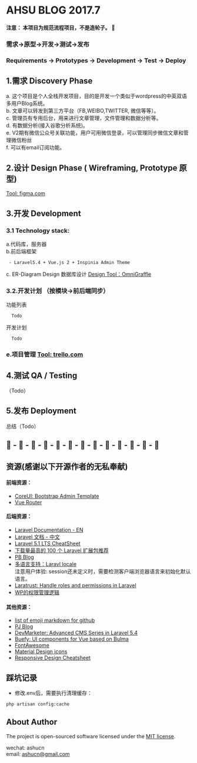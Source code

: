 # AHSU BLOG 2017.7
#### 注意： 本项目为规范流程项目，不是造轮子。 :high_brightness:     
### 需求->原型->开发->测试->发布  
### Requirements -> Prototypes -> Development -> Test -> Deploy   

## 1.需求 Discovery Phase  
a. 这个项目是个人全栈开发项目，目的是开发一个类似于wordpress的中英双语多用户Blog系统。    
b. 文章可以转发到第三方平台（FB,WEIBO,TWITTER, 微信等等）。      
c. 管理员有专用后台，用来进行文章管理，文件管理和数据分析等。    
d. 有数据分析(接入谷歌分析系统)。    
e. V2期有微信公众号关联功能，用户可用微信登录，可以管理同步微信文章和管理微信粉丝      
f. 可以有email订阅功能。  


## 2.设计 Design Phase ( Wireframing, Prototype 原型)  
[Tool: figma.com](https://www.figma.com/file/BXiiSfVIOegWJNLUEZkWL5Un/ashublog-prototype)    

## 3.开发 Development   
### 3.1 Technology stack:     

a.代码库，服务器   
b.前后端框架   
````   
 - Laravel5.4 + Vue.js 2 + Inspinia Admin Theme  
 ````  
  
c. ER-Diagram Design 数据库设计  [Design Tool：OmniGraffle](https://www.omnigroup.com/omniGraffle/)    
### 3.2.开发计划 （按模块->前后端同步）  
功能列表    
````  
  Todo
````  
开发计划     
````  
  Todo
````  
### e.项目管理 [Tool: trello.com](http://trello.com)    


## 4.测试 QA / Testing  
（Todo）  

## 5.发布 Deployment  
  
总结（Todo）  

## :deciduous_tree: - :deciduous_tree: - :deciduous_tree: - :deciduous_tree: - :deciduous_tree: - :deciduous_tree: - :deciduous_tree: - :deciduous_tree: - :deciduous_tree: - :deciduous_tree: - :deciduous_tree: - :deciduous_tree: - :deciduous_tree: 

## 资源(感谢以下开源作者的无私奉献)           
#### 前端资源：  
- [CoreUI: Bootstrap Admin Template](http://coreui.io)  
- [Vue Router](https://router.vuejs.org/zh-cn/)    
  
#### 后端资源：  
- [Laravel Documentation - EN](https://laravel.com/docs/5.4)    
- [Laravel 文档 - 中文](http://d.laravel-china.org/docs/5.4)    
- [Laravel 5.1 LTS CheatSheet](https://cs.laravel-china.org/)    
- [下载量最高的 100 个 Laravel 扩展包推荐](https://laravel-china.org/topics/2530/the-highest-amount-of-downloads-of-the-100-laravel-extensions-recommended)   
- [PB Blog](https://github.com/jcc/blog)   
- [多语言支持：Laravl locale](https://mydnic.be/post/laravel-5-and-his-fcking-non-persistent-app-setlocale)     
注意用户体验: session还未定义时，需要检测客户端浏览器语言来初始化默认语言。
- [Laratrust: Handle roles and permissions in Laravel](https://github.com/santigarcor/laratrust)    
- [WP的权限管理逻辑](https://codex.wordpress.org/Roles_and_Capabilities)    
  
#### 其他资源：  
- [list of emoji markdown for github](https://gist.github.com/rxaviers/7360908)     
- [PJ Blog](https://github.com/jcc/blog)    
- [DevMarketer: Advanced CMS Series in Laravel 5.4](https://www.youtube.com/watch?v=rzxNpfiLHSg&index=1&list=PLwAKR305CRO_cukAejlt5kz3pTtDMW_Cd)  
- [Buefy: UI components for Vue based on Bulma](https://buefy.github.io/#/)    
- [FontAwesome](http://fontawesome.io/cheatsheet/)      
- [Material Design icons](https://material.io/icons/)    
- [Responsive Design Cheatsheet](https://www.codeply.com/responsive-design-cheatsheet.html)    

## 踩坑记录    
- 修改.env后，需要执行清理缓存： 
````  
php artisan config:cache    
````  
  

## About Author 
The project is open-sourced software licensed under the [MIT license](http://opensource.org/licenses/MIT).  

wechat: ashucn  
email: ashucn@gmail.com    
